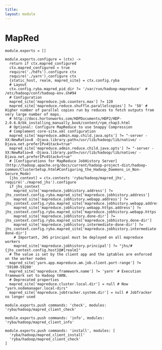 ```yaml
---
title: 
layout: module
---
```


# MapRed

    module.exports = []

    module.exports.configure = (ctx) ->
      return if ctx.mapred_configured
      ctx.mapred_configured = true
      require('./hdfs').configure ctx
      require('./yarn').configure ctx
      {static_host, realm, mapred_site} = ctx.config.ryba
      # Layout
      ctx.config.ryba.mapred_pid_dir ?= '/var/run/hadoop-mapreduce'  # /etc/hadoop/conf/hadoop-env.sh#94
      # Configuration
      mapred_site['mapreduce.job.counters.max'] ?= 120
      mapred_site['mapreduce.reduce.shuffle.parallelcopies'] ?= '50' #  Higher number of parallel copies run by reduces to fetch outputs from very large number of maps.
      # http://docs.hortonworks.com/HDPDocuments/HDP2/HDP-2.0.6.0/bk_installing_manually_book/content/rpm_chap3.html
      # Optional: Configure MapReduce to use Snappy Compression
      # Complement core-site.xml configuration
      mapred_site['mapreduce.admin.map.child.java.opts'] ?= "-server -XX:NewRatio=8 -Djava.library.path=/usr/lib/hadoop/lib/native/ -Djava.net.preferIPv4Stack=true"
      mapred_site['mapreduce.admin.reduce.child.java.opts'] ?= "-server -XX:NewRatio=8 -Djava.library.path=/usr/lib/hadoop/lib/native/ -Djava.net.preferIPv4Stack=true"
      # [Configurations for MapReduce JobHistory Server](http://hadoop.apache.org/docs/current/hadoop-project-dist/hadoop-common/ClusterSetup.html#Configuring_the_Hadoop_Daemons_in_Non-Secure_Mode)
      [jhs_context] = ctx.contexts 'ryba/hadoop/mapred_jhs', require('./mapred_jhs').configure
      if jhs_context
        mapred_site['mapreduce.jobhistory.address'] ?= jhs_context.config.ryba.mapred_site['mapreduce.jobhistory.address']
        mapred_site['mapreduce.jobhistory.webapp.address'] ?= jhs_context.config.ryba.mapred_site['mapreduce.jobhistory.webapp.address']
        mapred_site['mapreduce.jobhistory.webapp.https.address'] ?= jhs_context.config.ryba.mapred_site['mapreduce.jobhistory.webapp.https.address']
        mapred_site['mapreduce.jobhistory.done-dir'] ?= jhs_context.config.ryba.mapred_site['mapreduce.jobhistory.done-dir']
        mapred_site['mapreduce.jobhistory.intermediate-done-dir'] ?= jhs_context.config.ryba.mapred_site['mapreduce.jobhistory.intermediate-done-dir']
        # Important, JHS principal must be deployed on all mapreduce workers
        mapred_site['mapreduce.jobhistory.principal'] ?= "jhs/#{jhs_context.config.host}@#{realm}"
      # The value is set by the client app and the iptables are enforced on the worker nodes
      mapred_site['yarn.app.mapreduce.am.job.client.port-range'] ?= '59100-59200'
      mapred_site['mapreduce.framework.name'] ?= 'yarn' # Execution framework set to Hadoop YARN.
      # Deprecated properties
      mapred_site['mapreduce.cluster.local.dir'] = null # Now "yarn.nodemanager.local-dirs"
      mapred_site['mapreduce.jobtracker.system.dir'] = null # JobTracker no longer used

    module.exports.push commands: 'check', modules: 'ryba/hadoop/mapred_client_check'

    module.exports.push commands: 'info', modules: 'ryba/hadoop/mapred_client_info'

    module.exports.push commands: 'install', modules: [
      'ryba/hadoop/mapred_client_install'
      'ryba/hadoop/mapred_client_check'
    ]




